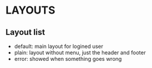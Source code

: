 # LAYOUTS

## Layout list
* default: main layout for logined user
* plain: layout without menu, just the header and footer
* error: showed when something goes wrong

